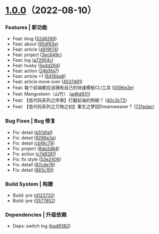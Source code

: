 # [1.0.0](https://github.com/alqmc/alqmc.github.io/compare/1.0.0)（2022-08-10）


### Features | 新功能

  - Feat: blog ([52d6269](https://github.com/alqmc/alqmc.github.io/commit/52d6269))
  - Feat: about ([95df83e](https://github.com/alqmc/alqmc.github.io/commit/95df83e))
  - Feat: article ([4819f74](https://github.com/alqmc/alqmc.github.io/commit/4819f74))
  - Feat: project ([3ec649c](https://github.com/alqmc/alqmc.github.io/commit/3ec649c))
  - Feat: log ([a72954c](https://github.com/alqmc/alqmc.github.io/commit/a72954c))
  - Feat: husky ([5e4d264](https://github.com/alqmc/alqmc.github.io/commit/5e4d264))
  - Feat: action ([24b5fa7](https://github.com/alqmc/alqmc.github.io/commit/24b5fa7))
  - Feat: article +1 ([84164a8](https://github.com/alqmc/alqmc.github.io/commit/84164a8))
  - Feat: article move over ([4537d91](https://github.com/alqmc/alqmc.github.io/commit/4537d91))
  - Feat: 每个前端都应该拥有自己的快速模板CLI工具 ([0596e3e](https://github.com/alqmc/alqmc.github.io/commit/0596e3e))
  - Feat: Mangosteen（山竹） ([ad6d931](https://github.com/alqmc/alqmc.github.io/commit/ad6d931))
  - Feat: 【低代码系列之序章】打翻前端的狗碗？ ([40c3c72](https://github.com/alqmc/alqmc.github.io/commit/40c3c72))
  - Feat: 【低代码系列之万物之初】重生之梦回Dreamweaver？ ([731edac](https://github.com/alqmc/alqmc.github.io/commit/731edac))

### Bug Fixes | Bug 修复

  - Fix: detail ([b51dfa1](https://github.com/alqmc/alqmc.github.io/commit/b51dfa1))
  - Fix: detail ([9296e3a](https://github.com/alqmc/alqmc.github.io/commit/9296e3a))
  - Fix: detail ([cb16c79](https://github.com/alqmc/alqmc.github.io/commit/cb16c79))
  - Fix: project ([8de2d84](https://github.com/alqmc/alqmc.github.io/commit/8de2d84))
  - Fix: action ([c7d8281](https://github.com/alqmc/alqmc.github.io/commit/c7d8281))
  - Fix: fix style ([53e2406](https://github.com/alqmc/alqmc.github.io/commit/53e2406))
  - Fix: detail ([87cde76](https://github.com/alqmc/alqmc.github.io/commit/87cde76))
  - Fix: detail ([883c15f](https://github.com/alqmc/alqmc.github.io/commit/883c15f))

### Build System | 构建

  - Build: pre ([d123732](https://github.com/alqmc/alqmc.github.io/commit/d123732))
  - Build: pre ([0577852](https://github.com/alqmc/alqmc.github.io/commit/0577852))

### Dependencies | 升级依赖

  - Deps: switch log ([bad9382](https://github.com/alqmc/alqmc.github.io/commit/bad9382))